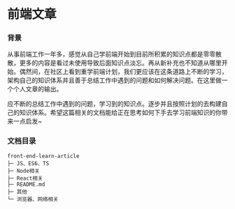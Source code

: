 # 前端文章
### 背景

从事前端工作一年多，感觉从自己学前端开始到目前所积累的知识点都是零零散散，更多的内容是看过未使用导致后面知识点淡忘。再从新补充也不知道从哪里开始。偶然间，在社区上看到重学前端计划，我们更应该在这条道路上不断的学习，架构自己的知识体系并且善于总结工作中遇到的问题和如何解决问题。在这里做一个个人文章的输出。

应不断的总结工作中遇到的问题，学习到的知识点。逐步并且按照计划的去构建自己的知识体系。希望这篇相关的文档能给正在思考如何下手去学习前端知识的你带来一点启发~

### 文档目录
```
front-end-learn-article
├─ JS、ES6、TS
├─ Node相关
├─ React相关
├─ README.md
├─ 其他
└─ 浏览器、网络相关
```